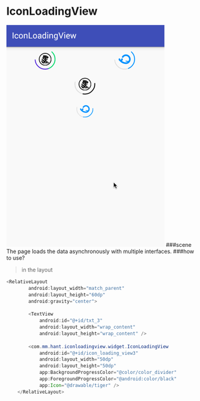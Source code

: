 IconLoadingView
=====
![](https://github.com/zjdyhant/IconLoadingView/blob/master/app/src/main/res/raw/iconloadingview.gif?raw=true)
###scene
The page loads the data asynchronously with multiple interfaces.
###how to use?
>in the layout
```java
<RelativeLayout
        android:layout_width="match_parent"
        android:layout_height="60dp"
        android:gravity="center">

        <TextView
            android:id="@+id/txt_3"
            android:layout_width="wrap_content"
            android:layout_height="wrap_content" />

        <com.mm.hant.iconloadingview.widget.IconLoadingView
            android:id="@+id/icon_loading_view3"
            android:layout_width="50dp"
            android:layout_height="50dp"
            app:BackgroundProgressColor="@color/color_divider"
            app:ForegroundProgressColor="@android:color/black"
            app:Icon="@drawable/tiger" />
    </RelativeLayout>
```
